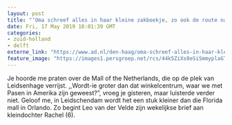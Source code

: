 ```yaml
---
layout: post
title: "‘Oma schreef alles in haar kleine zakboekje, zo ook de route naar Kissimee op 9_11'"
date: Fri, 17 May 2019 18:01:39 GMT
categories: 
- zuid-holland 
- delft 
externe_link: "https://www.ad.nl/den-haag/oma-schreef-alles-in-haar-kleine-zakboekje-zo-ook-de-route-naar-kissimee-op-9-11~a0f778bc/"
feature_image: "https://images1.persgroep.net/rcs/44k5ZiXs0eSiSmmyplaGTmBx5rE/diocontent/148505619/_fitwidth/400/?appId=21791a8992982cd8da851550a453bd7f&quality=0.7"
---
```


Je hoorde me praten over de Mall of the Netherlands, die op de plek van Leidsenhage verrijst. ,,Wordt-ie groter dan dat winkelcentrum, waar we met Pasen in Amerika zijn geweest?”, vroeg je gisteren, maar luisterde verder niet. Geloof me, in Leidschendam wordt het een stuk kleiner dan die Florida mall in Orlando.  Zo begint Leo van der Velde zijn wekelijkse brief aan kleindochter Rachel (6).
